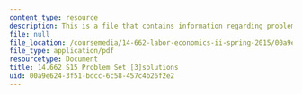 ```yaml
---
content_type: resource
description: This is a file that contains information regarding problem set 3 solutions.
file: null
file_location: /coursemedia/14-662-labor-economics-ii-spring-2015/00a9e6243f51bdcc6c58457c4b26f2e2_MIT14_662S15_pset3_sol.pdf
file_type: application/pdf
resourcetype: Document
title: 14.662 S15 Problem Set [3]solutions
uid: 00a9e624-3f51-bdcc-6c58-457c4b26f2e2
---
```

